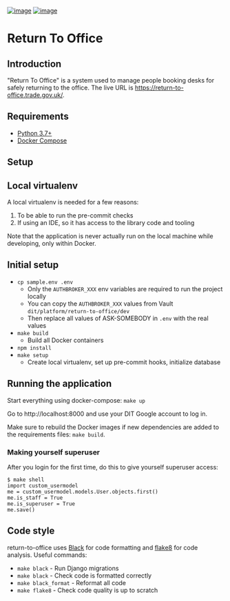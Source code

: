 <!-- [![circle-ci-image]][circle-ci] -->
<!-- [![codecov-image]][codecov] -->

[![image](https://circleci.com/gh/uktrade/return-to-office/tree/master.svg?style=svg)](https://circleci.com/gh/uktrade/return-to-office/tree/master)
[![image](https://codecov.io/gh/uktrade/return-to-office/branch/master/graph/badge.svg)](https://codecov.io/gh/uktrade/return-to-office)

# Return To Office

## Introduction

"Return To Office" is a system used to manage people booking desks for safely
returning to the office. The live URL is https://return-to-office.trade.gov.uk/.

## Requirements

- [Python 3.7+](https://www.python.org/downloads/)
- [Docker Compose](https://docs.docker.com/compose/)

## Setup

## Local virtualenv

A local virtualenv is needed for a few reasons:

1. To be able to run the pre-commit checks
1. If using an IDE, so it has access to the library code and tooling

Note that the application is never actually run on the local machine while
developing, only within Docker.

## Initial setup

- `cp sample.env .env`
  - Only the `AUTHBROKER_XXX` env variables are required to run the project locally
  - You can copy the `AUTHBROKER_XXX` values from Vault `dit/platform/return-to-office/dev`
  - Then replace all values of ASK-SOMEBODY in `.env` with the real values
- `make build`
  - Build all Docker containers
- `npm install`
- `make setup`
  - Create local virtualenv, set up pre-commit hooks, initialize database

## Running the application

Start everything using docker-compose: `make up`

Go to http://localhost:8000 and use your DIT Google account to log in.

Make sure to rebuild the Docker images if new dependencies are added to the
requirements files: `make build`.

### Making yourself superuser

After you login for the first time, do this to give yourself superuser access:

```
$ make shell
import custom_usermodel
me = custom_usermodel.models.User.objects.first()
me.is_staff = True
me.is_superuser = True
me.save()
```

## Code style

return-to-office uses [Black](https://pypi.org/project/black/) for code
formatting and [flake8](https://flake8.pycqa.org/en/latest/) for code analysis.
Useful commands:

- `make black` - Run Django migrations
- `make black` - Check code is formatted correctly
- `make black_format` - Reformat all code
- `make flake8` - Check code quality is up to scratch
